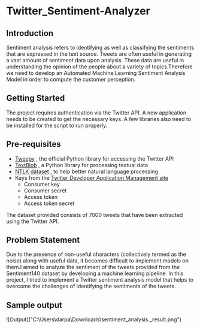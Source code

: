 # Twitter_Sentiment-Analyzer

## Introduction 

Sentiment analysis refers to identifying as well as classifying the sentiments that are expressed in the text source. Tweets are often useful in generating a vast amount of sentiment data upon analysis. These data are useful in understanding the opinion of the people about a variety of topics.Therefore we need to develop an Automated Machine Learning Sentiment Analysis Model in order to compute the customer perception.

## Getting Started 
The project requires authentication via the Twitter API. A new application needs to be created to get the necessary keys. A few libraries also need to be installed for the script to run properly.

## Pre-requisites 

* [Tweepy](https://www.tweepy.org/) , the official Python library for accessing the Twitter API 
* [TextBlob](https://textblob.readthedocs.io/en/dev/) , a Python library for processing textual data 
* [NTLK dataset](https://www.nltk.org/) , to help better natural language processing 
* Keys from the [Twitter Developer Application Management site](https://twitter.com/i/flow/login?input_flow_data=%7B%22requested_variant%22%3A%22eyJyZWRpcmVjdF9hZnRlcl9sb2dpbiI6Imh0dHBzOi8vZGV2ZWxvcGVyLnR3aXR0ZXIuY29tL2FwcHMifQ%3D%3D%22%7D)
   * Consumer key 
   * Consumer secret 
   * Access token 
   * Access token secret 

The dataset provided consists of 7000 tweets that have been extracted using the Twitter API.

## Problem Statement
Due to the presence of non-useful characters (collectively termed as the noise) along with useful data, it becomes difficult to implement models on them.I aimed to analyze the sentiment of the tweets provided from the Sentiment140 dataset by developing a machine learning pipeline.
In this project, I tried to implement a Twitter sentiment analysis model that helps to overcome the challenges of identifying the sentiments of the tweets. 

## Sample output 
![Output]("C:\Users\darpa\Downloads\sentiment_analysis _result.png")


